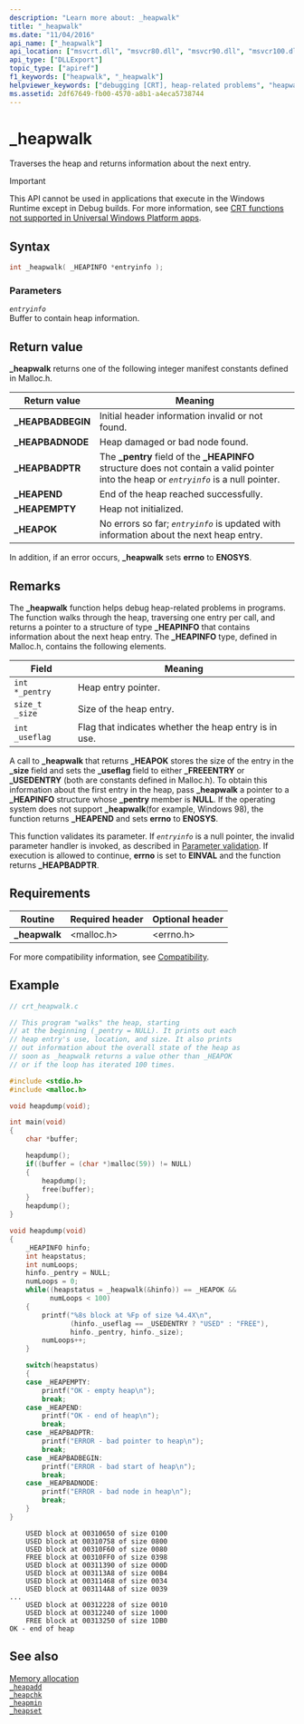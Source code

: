 ```yaml
---
description: "Learn more about: _heapwalk"
title: "_heapwalk"
ms.date: "11/04/2016"
api_name: ["_heapwalk"]
api_location: ["msvcrt.dll", "msvcr80.dll", "msvcr90.dll", "msvcr100.dll", "msvcr100_clr0400.dll", "msvcr110.dll", "msvcr110_clr0400.dll", "msvcr120.dll", "msvcr120_clr0400.dll", "ucrtbase.dll", "api-ms-win-crt-heap-l1-1-0.dll"]
api_type: ["DLLExport"]
topic_type: ["apiref"]
f1_keywords: ["heapwalk", "_heapwalk"]
helpviewer_keywords: ["debugging [CRT], heap-related problems", "heapwalk function", "_heapwalk function"]
ms.assetid: 2df67649-fb00-4570-a8b1-a4eca5738744
---
```

# _heapwalk

Traverses the heap and returns information about the next entry.

> [!IMPORTANT]
> This API cannot be used in applications that execute in the Windows Runtime except in Debug builds. For more information, see [CRT functions not supported in Universal Windows Platform apps](../../cppcx/crt-functions-not-supported-in-universal-windows-platform-apps.md).

## Syntax

```C
int _heapwalk( _HEAPINFO *entryinfo );
```

### Parameters

*`entryinfo`*\
Buffer to contain heap information.

## Return value

**_heapwalk** returns one of the following integer manifest constants defined in Malloc.h.

|Return value|Meaning|
|-|-|
|**_HEAPBADBEGIN**| Initial header information invalid or not found.|
|**_HEAPBADNODE**| Heap damaged or bad node found.|
|**_HEAPBADPTR**| The **_pentry** field of the **_HEAPINFO** structure does not contain a valid pointer into the heap or *`entryinfo`* is a null pointer.|
|**_HEAPEND**| End of the heap reached successfully.|
|**_HEAPEMPTY**| Heap not initialized.|
|**_HEAPOK**| No errors so far; *`entryinfo`* is updated with information about the next heap entry.|

In addition, if an error occurs, **_heapwalk** sets **errno** to **ENOSYS**.

## Remarks

The **_heapwalk** function helps debug heap-related problems in programs. The function walks through the heap, traversing one entry per call, and returns a pointer to a structure of type **_HEAPINFO** that contains information about the next heap entry. The **_HEAPINFO** type, defined in Malloc.h, contains the following elements.

|Field|Meaning|
|-|-|
|`int *_pentry`|Heap entry pointer.|
|`size_t _size`|Size of the heap entry.|
|`int _useflag`|Flag that indicates whether the heap entry is in use.|

A call to **_heapwalk** that returns **_HEAPOK** stores the size of the entry in the **_size** field and sets the **_useflag** field to either **_FREEENTRY** or **_USEDENTRY** (both are constants defined in Malloc.h). To obtain this information about the first entry in the heap, pass **_heapwalk** a pointer to a **_HEAPINFO** structure whose **_pentry** member is **NULL**. If the operating system does not support **_heapwalk**(for example, Windows 98), the function returns **_HEAPEND** and sets **errno** to **ENOSYS**.

This function validates its parameter. If *`entryinfo`* is a null pointer, the invalid parameter handler is invoked, as described in [Parameter validation](../parameter-validation.md). If execution is allowed to continue, **errno** is set to **EINVAL** and the function returns **_HEAPBADPTR**.

## Requirements

|Routine|Required header|Optional header|
|-------------|---------------------|---------------------|
|**_heapwalk**|\<malloc.h>|\<errno.h>|

For more compatibility information, see [Compatibility](../compatibility.md).

## Example

```C
// crt_heapwalk.c

// This program "walks" the heap, starting
// at the beginning (_pentry = NULL). It prints out each
// heap entry's use, location, and size. It also prints
// out information about the overall state of the heap as
// soon as _heapwalk returns a value other than _HEAPOK
// or if the loop has iterated 100 times.

#include <stdio.h>
#include <malloc.h>

void heapdump(void);

int main(void)
{
    char *buffer;

    heapdump();
    if((buffer = (char *)malloc(59)) != NULL)
    {
        heapdump();
        free(buffer);
    }
    heapdump();
}

void heapdump(void)
{
    _HEAPINFO hinfo;
    int heapstatus;
    int numLoops;
    hinfo._pentry = NULL;
    numLoops = 0;
    while((heapstatus = _heapwalk(&hinfo)) == _HEAPOK &&
          numLoops < 100)
    {
        printf("%8s block at %Fp of size %4.4X\n",
               (hinfo._useflag == _USEDENTRY ? "USED" : "FREE"),
               hinfo._pentry, hinfo._size);
        numLoops++;
    }

    switch(heapstatus)
    {
    case _HEAPEMPTY:
        printf("OK - empty heap\n");
        break;
    case _HEAPEND:
        printf("OK - end of heap\n");
        break;
    case _HEAPBADPTR:
        printf("ERROR - bad pointer to heap\n");
        break;
    case _HEAPBADBEGIN:
        printf("ERROR - bad start of heap\n");
        break;
    case _HEAPBADNODE:
        printf("ERROR - bad node in heap\n");
        break;
    }
}
```

```Output
    USED block at 00310650 of size 0100
    USED block at 00310758 of size 0800
    USED block at 00310F60 of size 0080
    FREE block at 00310FF0 of size 0398
    USED block at 00311390 of size 000D
    USED block at 003113A8 of size 00B4
    USED block at 00311468 of size 0034
    USED block at 003114A8 of size 0039
...
    USED block at 00312228 of size 0010
    USED block at 00312240 of size 1000
    FREE block at 00313250 of size 1DB0
OK - end of heap
```

## See also

[Memory allocation](../memory-allocation.md)\
[`_heapadd`](../heapadd.md)\
[`_heapchk`](heapchk.md)\
[`_heapmin`](heapmin.md)\
[`_heapset`](../heapset.md)
